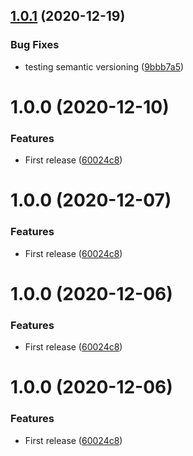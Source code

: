 ## [1.0.1](https://github.com/xtremespb/zoia3/compare/v1.0.0...v1.0.1) (2020-12-19)


### Bug Fixes

* testing semantic versioning ([9bbb7a5](https://github.com/xtremespb/zoia3/commit/9bbb7a507e93a776598abd0b1ad013f963c1afdf))

# 1.0.0 (2020-12-10)


### Features

* First release ([60024c8](https://github.com/xtremespb/zoia3/commit/60024c8f23e34b82e038c2b441bccb88efba547c))

# 1.0.0 (2020-12-07)


### Features

* First release ([60024c8](https://github.com/xtremespb/zoia3/commit/60024c8f23e34b82e038c2b441bccb88efba547c))

# 1.0.0 (2020-12-06)


### Features

* First release ([60024c8](https://github.com/xtremespb/zoia3/commit/60024c8f23e34b82e038c2b441bccb88efba547c))

# 1.0.0 (2020-12-06)


### Features

* First release ([60024c8](https://github.com/xtremespb/zoia3/commit/60024c8f23e34b82e038c2b441bccb88efba547c))
